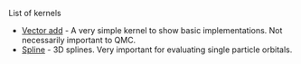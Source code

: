 List of kernels

- [Vector add](vector_add) -  A very simple kernel to show basic implementations.   Not necessarily important to QMC.
- [Spline](spline) - 3D splines.  Very important for evaluating single particle orbitals.
